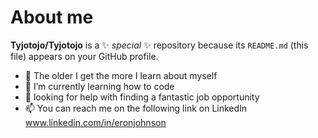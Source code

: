 # About me


**Tyjotojo/Tyjotojo** is a ✨ _special_ ✨ repository because its `README.md` (this file) appears on your GitHub profile.

- 🔭 The older I get the more I learn about myself
- 🌱 I’m currently learning how to code
- 🤔 looking for help with finding a fantastic job opportunity 
- 📫 You can reach me on the following link on LinkedIn www.linkedin.com/in/eronjohnson

  
